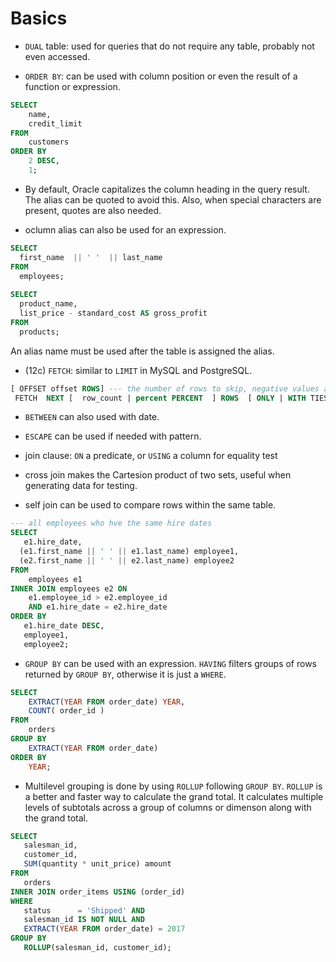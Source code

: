 # Basics

- `DUAL` table: used for queries that do not require any table, probably not even accessed.

- `ORDER BY`: can be used with column position or even the result of a function or expression.

```sql
SELECT
    name,
    credit_limit
FROM
    customers
ORDER BY
    2 DESC,
    1;
```

- By default, Oracle capitalizes the column heading in the query result. The alias can be quoted to avoid this. Also, when special characters are present, quotes are also needed.

- oclumn alias can also be used for an expression.

```sql
SELECT
  first_name  || ' '  || last_name
FROM
  employees;
  
SELECT
  product_name,
  list_price - standard_cost AS gross_profit
FROM
  products;
```

An alias name must be used after the table is assigned the alias.

- (12c) `FETCH`: similar to `LIMIT` in MySQL and PostgreSQL.

```sql
[ OFFSET offset ROWS] --- the number of rows to skip, negative values are treated as 0
 FETCH  NEXT [  row_count | percent PERCENT  ] ROWS  [ ONLY | WITH TIES ] --- only: exact N rows; with ties: additional rows with the same sort key as the last row fetched (the columns of the first N rankings)
```

- `BETWEEN` can also used with date.

- `ESCAPE` can be used if needed with pattern.

- join clause: `ON` a predicate, or `USING` a column for equality test

- cross join makes the Cartesion product of two sets, useful when generating data for testing.

- self join can be used to compare rows within the same table.

```sql
--- all employees who hve the same hire dates
SELECT
   e1.hire_date,
  (e1.first_name || ' ' || e1.last_name) employee1,
  (e2.first_name || ' ' || e2.last_name) employee2  
FROM
    employees e1
INNER JOIN employees e2 ON
    e1.employee_id > e2.employee_id
    AND e1.hire_date = e2.hire_date
ORDER BY  
   e1.hire_date DESC,
   employee1, 
   employee2;
```

- `GROUP BY` can be used with an expression. `HAVING` filters groups of rows returned by `GROUP BY`, otherwise it is just a `WHERE`.

```sql
SELECT
    EXTRACT(YEAR FROM order_date) YEAR,
    COUNT( order_id )
FROM
    orders
GROUP BY
    EXTRACT(YEAR FROM order_date)
ORDER BY
    YEAR;
```

- Multilevel grouping is done by using `ROLLUP` following `GROUP BY`. `ROLLUP` is a better and faster way to calculate the grand total. It calculates multiple levels of subtotals across a group of columns or dimenson along with the grand total.

```sql
SELECT
   salesman_id,
   customer_id,
   SUM(quantity * unit_price) amount
FROM
   orders
INNER JOIN order_items USING (order_id)
WHERE
   status      = 'Shipped' AND 
   salesman_id IS NOT NULL AND 
   EXTRACT(YEAR FROM order_date) = 2017
GROUP BY
   ROLLUP(salesman_id, customer_id);
```